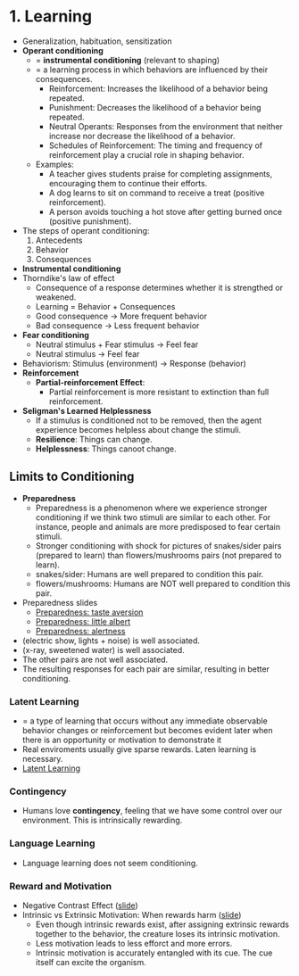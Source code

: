 # 1. Learning

- Generalization, habituation, sensitization
- **Operant conditioning**
  - = **instrumental conditioning** (relevant to shaping)
  - = a learning process in which behaviors are influenced by their consequences.
    - Reinforcement: Increases the likelihood of a behavior being repeated.
    - Punishment: Decreases the likelihood of a behavior being repeated.
    - Neutral Operants: Responses from the environment that neither increase nor decrease the likelihood of a behavior.
    - Schedules of Reinforcement: The timing and frequency of reinforcement play a crucial role in shaping behavior.
  - Examples:
    - A teacher gives students praise for completing assignments, encouraging them to continue their efforts.
    - A dog learns to sit on command to receive a treat (positive reinforcement).
    - A person avoids touching a hot stove after getting burned once (positive punishment).
- The steps of operant conditioning:
  1. Antecedents
  2. Behavior
  3. Consequences
- **Instrumental conditioning**
- Thorndike's law of effect
  - Consequence of a response determines whether it is strengthed or weakened.
  - Learning = Behavior + Consequences
  - Good consequence -> More frequent behavior
  - Bad consequence -> Less frequent behavior
- **Fear conditioning**
  - Neutral stimulus + Fear stimulus -> Feel fear
  - Neutral stimulus -> Feel fear
- Behaviorism: Stimulus (environment) -> Response (behavior)
- **Reinforcement**
  - **Partial-reinforcement Effect**:
    - Partial reinforcement is more resistant to extinction than full reinforcement.
- **Seligman's Learned Helplessness**
  - If a stimulus is conditioned not to be removed, then the agent experience becomes helpless about change the stimuli.
  - **Resilience**: Things can change.
  - **Helplessness**: Things canoot change.

## Limits to Conditioning

- **Preparedness**
  - Preparedness is a phenomenon where we experience stronger conditioning if we think two stimuli are similar to each other. For instance, people and animals are more predisposed to fear certain stimuli.
  - Stronger conditioning with shock for pictures of snakes/sider pairs (prepared to learn) than flowers/mushrooms pairs (not prepared to learn).
  - snakes/sider: Humans are well prepared to condition this pair.
  - flowers/mushrooms: Humans are NOT well prepared to condition this pair.
- Preparedness slides
  - [Preparedness: taste aversion](images/preparedness-taste-aversion.png)
  - [Preparedness: little albert](images/preparedness-little-albert.png)
  - [Preparedness: alertness](images/preparedness-alertness.png)
- (electric show, lights + noise) is well associated.
- (x-ray, sweetened water) is well associated.
- The other pairs are not well associated.
- The resulting responses for each pair are similar, resulting in better conditioning.

### Latent Learning

- = a type of learning that occurs without any immediate observable behavior changes or reinforcement but becomes evident later when there is an opportunity or motivation to demonstrate it
- Real enviroments usually give sparse rewards. Laten learning is necessary.
- [Latent Learning](images/latent-learning.png)

### Contingency

- Humans love **contingency**, feeling that we have some control over our environment. This is intrinsically rewarding.

### Language Learning

- Language learning does not seem conditioning.

### Reward and Motivation

- Negative Contrast Effect ([slide](images/negative-contrast-effect.png))
- Intrinsic vs Extrinsic Motivation: When rewards harm ([slide](images/when-rewards-harm.png))
  - Even though intrinsic rewards exist, after assigning extrinsic rewards together to the behavior, the creature loses its intrinsic motivation.
  - Less motivation leads to less efforct and more errors.
  - Intrinsic motivation is accurately entangled with its cue. The cue itself can excite the organism.